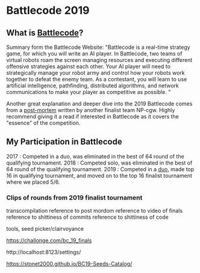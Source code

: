 # Battlecode 2019

## What is [Battlecode](http://www.battlecode.org/)?

Summary form the Battlecode Website:
"Battlecode is a real-time strategy game, for which you will write an AI player. In Battlecode, two teams of virtual robots roam the screen managing resources and executing different offensive strategies against each other. Your AI player will need to strategically manage your robot army and control how your robots work together to defeat the enemy team. As a contestant, you will learn to use artificial intelligence, pathfinding, distributed algorithms, and network communications to make your player as competitive as possible. "

Another great explanation and deeper dive into the 2019 Battlecode comes from a [post-mortem](http://jerrymao.net/blog/battlecode/) written by another finalist team NP-cgw. Highly recommend giving it a read if interested in Battlecode as it covers the "essence" of the competition.

## My Participation in Battlecode

2017 : Competed in a duo, was eliminated in the best of 64 round of the qualifying tournament.
2018 : Competed solo, was eliminated in the best of 64 round of the qualifying tournament.
2019 : Competed in a [duo](https://github.com/JeffreyLiangUF), made top 16 in qualifying tournament, and moved on to the top 16 finalist tournament where we placed 5/6.

### Clips of rounds from 2019 finalist tournament


transcompilation
reference to post mordom
reference to video of finals
reference to shittiness of commits
reference to shittiness of code

tools, seed picker/clairvoyance

https://challonge.com/bc_19_finals

http://localhost:8123/settings/

https://stonet2000.github.io/BC19-Seeds-Catalog/
